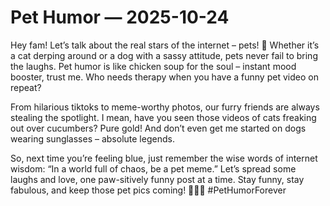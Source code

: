 # Pet Humor — 2025-10-24

Hey fam! Let’s talk about the real stars of the internet – pets! 🐾 Whether it’s a cat derping around or a dog with a sassy attitude, pets never fail to bring the laughs. Pet humor is like chicken soup for the soul – instant mood booster, trust me. Who needs therapy when you have a funny pet video on repeat?

From hilarious tiktoks to meme-worthy photos, our furry friends are always stealing the spotlight. I mean, have you seen those videos of cats freaking out over cucumbers? Pure gold! And don’t even get me started on dogs wearing sunglasses – absolute legends.

So, next time you’re feeling blue, just remember the wise words of internet wisdom: “In a world full of chaos, be a pet meme.” Let’s spread some laughs and love, one paw-sitively funny post at a time. Stay funny, stay fabulous, and keep those pet pics coming! 🐶💖🐱 #PetHumorForever